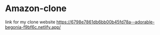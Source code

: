 # Amazon-clone
link for my clone website https://6798e7861db6bb00b45fd78a--adorable-begonia-f9bf6c.netlify.app/
